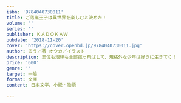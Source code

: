 ```yaml
---
isbn: '9784040730011'
title: ご落胤王子は異世界を楽しむと決めた！
volume: ''
series: ''
publisher: ＫＡＤＯＫＡＷ
pubdate: '2018-11-20'
cover: 'https://cover.openbd.jp/9784040730011.jpg'
author: るう／著 オウカ／イラスト
description: 王位も規律も全部蹴っ飛ばして、規格外な少年は好きに生きてく！
price: '600'
genre: ''
target: 一般
format: 文庫
content: 日本文学、小説・物語

---
```

